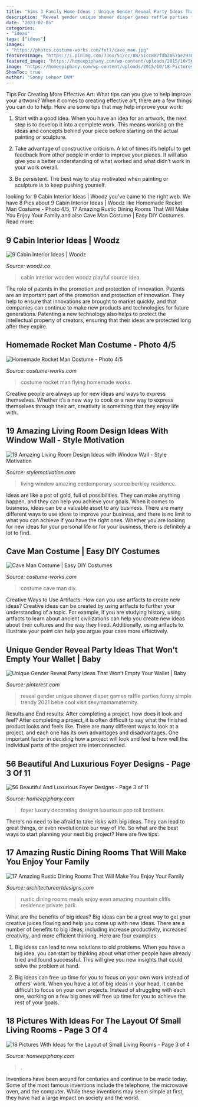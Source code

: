 ```yaml
---
title: "Sims 3 Family Home Ideas : Unique Gender Reveal Party Ideas That Won’t Empty Your Wallet"
description: "Reveal gender unique shower diaper games raffle parties funny simple trendy 2021 bebe cool visit sexymamamaternity"
date: "2023-02-05"
categories:
- "ideas"
tags: ["ideas"]
images:
- "https://photos.costume-works.com/full/cave_man.jpg"
featuredImage: "https://i.pinimg.com/736x/51/cc/88/51cc887fdb2867ae29386695188f4c47.jpg"
featured_image: "https://homeepiphany.com/wp-content/uploads/2015/10/56-Beautiful-And-Luxurious-Foyer-Designs-14.jpg"
image: "https://homeepiphany.com/wp-content/uploads/2015/10/18-Pictures-With-Ideas-for-the-Layout-of-Small-Living-Rooms-11.jpg"
ShowToc: true
author: "Sonny Lehner DVM"
---
```



Tips For Creating More Effective Art: What tips can you give to help improve your artwork?
When it comes to creating effective art, there are a few things you can do to help. Here are some tips that may help improve your work: 
1. Start with a good idea. When you have an idea for an artwork, the next step is to develop it into a complete work. This means working on the ideas and concepts behind your piece before starting on the actual painting or sculpture. 

2. Take advantage of constructive criticism. A lot of times it’s helpful to get feedback from other people in order to improve your pieces. It will also give you a better understanding of what worked and what didn’t work in your work overall. 

3. Be persistent. The best way to stay motivated when painting or sculpture is to keep pushing yourself.

	

		
looking for 9 Cabin Interior Ideas | Woodz you've came to the right web. We have 8 Pics about 9 Cabin Interior Ideas | Woodz like Homemade Rocket Man Costume - Photo 4/5, 17 Amazing Rustic Dining Rooms That Will Make You Enjoy Your Family and also Cave Man Costume | Easy DIY Costumes. Read more:
		
    
## 9 Cabin Interior Ideas | Woodz

<img loading=lazy src="http://www.woodz.co/wp-content/uploads/2016/03/Cabin-interior-ideas-7.jpg" onerror="this.onerror=null;this.src='https://tse3.mm.bing.net/th?id=OIP.dvT8shPr7v48NDMENBHU6QHaLH&amp;pid=15.1';" alt="9 Cabin Interior Ideas | Woodz">

_Source: woodz.co_

>cabin interior wooden woodz playful source idea. 

	

The role of patents in the promotion and protection of innovation.
Patents are an important part of the promotion and protection of innovation. They help to ensure that innovations are brought to market quickly, and that companies can continue to make new products and technologies for future generations. Patenting a new technology also helps to protect the intellectual property of creators, ensuring that their ideas are protected long after they expire.

    
## Homemade Rocket Man Costume - Photo 4/5

<img loading=lazy src="https://photos.costume-works.com/full/rocket_man4.jpg" onerror="this.onerror=null;this.src='https://tse3.mm.bing.net/th?id=OIP.h3XR0e-jfkqIxFvNBNOBkQHaLk&amp;pid=15.1';" alt="Homemade Rocket Man Costume - Photo 4/5">

_Source: costume-works.com_

>costume rocket man flying homemade works. 

	

Creative people are always up for new ideas and ways to express themselves. Whether it’s a new way to cook or a new way to express themselves through their art, creativity is something that they enjoy life with.

    
## 19 Amazing Living Room Design Ideas With Window Wall - Style Motivation

<img loading=lazy src="http://www.stylemotivation.com/wp-content/uploads/2013/11/21-Amazing-Living-Room-Design-Ideas-with-Window-Wall-2.jpg" onerror="this.onerror=null;this.src='https://tse2.mm.bing.net/th?id=OIP.G35-K6iieJ0HU1WW3oXGYgAAAA&amp;pid=15.1';" alt="19 Amazing Living Room Design Ideas with Window Wall - Style Motivation">

_Source: stylemotivation.com_

>living window amazing contemporary source berkley residence. 

	

Ideas are like a pot of gold, full of possibilities. They can make anything happen, and they can help you achieve your goals. When it comes to business, ideas can be a valuable asset to any business. There are many different ways to use ideas to improve your business, and there is no limit to what you can achieve if you have the right ones. Whether you are looking for new ideas for your personal life or for your business, there is definitely a lot to find.

    
## Cave Man Costume | Easy DIY Costumes

<img loading=lazy src="https://photos.costume-works.com/full/cave_man.jpg" onerror="this.onerror=null;this.src='https://tse2.mm.bing.net/th?id=OIP.drdI3OsZnV70LxXQ1oUawwHaNK&amp;pid=15.1';" alt="Cave Man Costume | Easy DIY Costumes">

_Source: costume-works.com_

>costume cave man diy. 

	

Creative Ways to Use Artifacts: How can you use artfacts to create new ideas?
Creative ideas can be created by using artfacts to further your understanding of a topic. For example, if you are studying history, using artfacts to learn about ancient civilizations can help you create new ideas about their cultures and the way they lived. Additionally, using artfacts to illustrate your point can help you argue your case more effectively.

    
## Unique Gender Reveal Party Ideas That Won’t Empty Your Wallet | Baby

<img loading=lazy src="https://i.pinimg.com/736x/51/cc/88/51cc887fdb2867ae29386695188f4c47.jpg" onerror="this.onerror=null;this.src='https://tse1.mm.bing.net/th?id=OIP.XcAwQOxOvzKWotkI8A41dAHaNK&amp;pid=15.1';" alt="Unique Gender Reveal Party Ideas That Won’t Empty Your Wallet | Baby">

_Source: pinterest.com_

>reveal gender unique shower diaper games raffle parties funny simple trendy 2021 bebe cool visit sexymamamaternity. 

	

Results and End results: After completing a project, how does it look and feel?
After completing a project, it is often difficult to say what the finished product looks and feels like. There are many different ways to look at a project, and each one has its own advantages and disadvantages. One important factor in deciding how a project will look and feel is how well the individual parts of the project are interconnected.

    
## 56 Beautiful And Luxurious Foyer Designs - Page 3 Of 11

<img loading=lazy src="https://homeepiphany.com/wp-content/uploads/2015/10/56-Beautiful-And-Luxurious-Foyer-Designs-14.jpg" onerror="this.onerror=null;this.src='https://tse1.mm.bing.net/th?id=OIP.NVslVa9eLzv1qwl_5BUquwHaNK&amp;pid=15.1';" alt="56 Beautiful And Luxurious Foyer Designs - Page 3 of 11">

_Source: homeepiphany.com_

>foyer luxury decorating designs luxurious pop toll brothers. 

	

There's no need to be afraid to take risks with big ideas. They can lead to great things, or even revolutionize our way of life. So what are the best ways to start planning your next big project? Here are five tips:

    
## 17 Amazing Rustic Dining Rooms That Will Make You Enjoy Your Family

<img loading=lazy src="https://www.architectureartdesigns.com/wp-content/uploads/2015/05/17-Amazing-Rustic-Dining-Rooms-That-Will-Make-You-Enjoy-Your-Family-Meals-Even-More-4-630x954.jpg" onerror="this.onerror=null;this.src='https://tse2.mm.bing.net/th?id=OIP.XsjjMNFfdYu_33aqq8pD8QHaLN&amp;pid=15.1';" alt="17 Amazing Rustic Dining Rooms That Will Make You Enjoy Your Family">

_Source: architectureartdesigns.com_

>rustic dining rooms meals enjoy even amazing mountain cliffs residence private park. 

	

What are the benefits of big ideas?
Big ideas can be a great way to get your creative juices flowing and help you come up with new ideas. There are a number of benefits to big ideas, including increase productivity, increased creativity, and more efficient thinking. Here are four examples:
1. Big ideas can lead to new solutions to old problems. When you have a big idea, you can start by thinking about what other people have already tried and found successful. This will give you new insights that could solve the problem at hand.

2. Big ideas can free up time for you to focus on your own work instead of others’ work. When you have a lot of big ideas in your head, it can be difficult to focus on your own projects. Instead of struggling with each one, working on a few big ones will free up time for you to achieve the rest of your goals.

    
## 18 Pictures With Ideas For The Layout Of Small Living Rooms - Page 3 Of 4

<img loading=lazy src="https://homeepiphany.com/wp-content/uploads/2015/10/18-Pictures-With-Ideas-for-the-Layout-of-Small-Living-Rooms-11.jpg" onerror="this.onerror=null;this.src='https://tse2.mm.bing.net/th?id=OIP.EohKGXO_WL3LoetfyDmP_wHaEu&amp;pid=15.1';" alt="18 Pictures With Ideas for the Layout of Small Living Rooms - Page 3 of 4">

_Source: homeepiphany.com_

>. 

	

Inventions have been around for centuries and continue to be made today. Some of the most famous inventions include the telephone, the microwave oven, and the computer. While these inventions may seem simple at first, they have had a large impact on society and the world.

